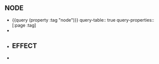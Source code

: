 ## NODE
- {{query (property :tag "node")}}
  query-table:: true
  query-properties:: [:page :tag]
-
- ## EFFECT
-